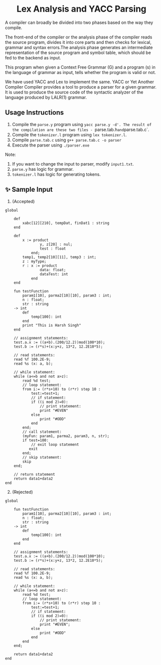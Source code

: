 <h1 align = "center"> Lex Analysis and YACC Parsing </h1>
A compiler can broadly be divided into two phases based on the way they compile. 

The front-end of the compiler or the analysis phase of the compiler reads the source program, divides it into core parts and then checks for lexical, grammar and syntax errors.The analysis phase generates an intermediate representation of the source program and symbol table, which should be fed to the backend as input.

This program when given a Context Free Grammar (G) and a program (s) in the language of grammar as input, tells whether the program is valid or not.

We have used YACC and Lex to implement the same. YACC or Yet Another Compiler Compiler provides a tool to produce a parser for a given grammar. It is used to produce the source code of the syntactic analyzer of the language produced by LALR(1) grammar.
 
<h2> Usage Instructions </h2>

1. Compile the `parse.y` program using `yacc parse.y -d'. The result of the compilation are these two files - `parse.tab.h` and `parse.tab.c`.
2. Compile the `tokenizer.l` program using `lex tokenizer.l`.
3. Compile `parse.tab.c` using `g++ parse.tab.c -o parser`
4. Execute the parser using `./parser.exe`

Note: 
1. If you want to change the input to parser, modify `input1.txt`.
2. `parse.y` has logic for grammar.
3. `tokenizer.l` has logic for generating tokens.

<h2 id="usage"> ✨ Sample Input </h2>

1. (Accepted)

```
global 

    def 
        xabc[12][210], tempDat, finDat1 : string
    end

    def
        x := product
                y, z[20] : nul;
                test : float
            end;
        temp1, temp2[10][11], temp3 : int;
        z : myType;
        r : x := product
                data: float;
                dataTest: int
            end
    end
    
    fun testFunction 
        param1[10], parma2[10][10], param3 : int;
        n : float;
        str : string 
    -> int
        def 
            temp[100]: int
        end
        print "This is Harsh Singh"
    end

    // assignment statements:
    test.a.x := ((a+b).(200/12.2))mod(100*10);
    test.b := (r*s)+(x:y+z, 13*2, 12.2E10*5);

    // read statements:
    read %f 100.2E-9;
    read %s (x: a, b);

    // while statement:
    while (a<=b and not a>z):
        read %d test;
        // loop statement:
        from i:= (r*s+10) to (r*r) step 10 :
            test:=test+1;
            // if statement:
            if ((i mod 2)=0): 
                // print statement:
                print "#EVEN"
            else
                print "#ODD"
            end   
        end;
        // call statement:
        (myFun: param1, parma2, param3, n, str);
        if test=100:
            // exit loop statement
           exit 
        end;
        // skip statement:
        skip
    end;

    // return statement
    return data1+data2
end
```
2. (Rejected)

```
global
    
    fun testFunction 
        param1[10], parma2[10][10], param3 : int;
        n : float;
        str : string 
    -> int
        def 
            temp[100]: int
        end
    end

    // assignment statements:
    test.a.x := ((a+b).(200/12.2))mod(100*10);
    test.b := (r*s)+(x:y+z, 13*2, 12.2E10*5);

    // read statements:
    read %f 100.2E-9;
    read %s (x: a, b);

    // while statement:
    while (a<=b and not a>z):
        read %d test;
        // loop statement:
        from i:= (r*s+10) to (r*r) step 10 :
            test:=test+1;
            // if statement:
            if ((i mod 2)=0): 
                // print statement:
                print "#EVEN";
            else
                print "#ODD"
            end   
        end
    end;

    return data1+data2
end
```
